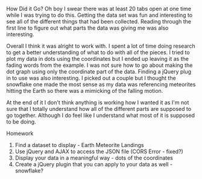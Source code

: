 How Did it Go?
Oh boy I swear there was at least 20 tabs open at one time while I was trying to do this.  Getting the data set was fun and interesting to see all of the different things that had been collected.  Reading through the first line to figure out what parts the data was giving me was also interesting.

Overall I think it was alright to work with.  I spent a lot of time doing research to get a better understanding of what to do with all of the pieces.  I tried to plot my data in dots using the coordinates but I ended up leaving it as the fading words from the example.  I was not sure how to go about making the dot graph using only the coordinate part of the data.  Finding a jQuery plug in to use was also interesting.  I picked out a couple but I thought the snowflake one made the most sense as my data was referencing meteorites hitting the Earth so there was a mimicking of the falling motion.

At the end of it I don't think anything is working how I wanted it as I'm not sure that I totally understand how all of the different parts are supposed to go together.  Although I do feel like I understand what most of it is supposed to be doing.

Homework
1. Find a dataset to display - Earth Meteorite Landings
2. Use jQuery and AJAX to access the JSON file (CORS Error - fixed?)
3. Display your data in a meaningful way - dots of the coordinates
4. Create a jQuery plugin that you can apply to your data as well - snowflake?
